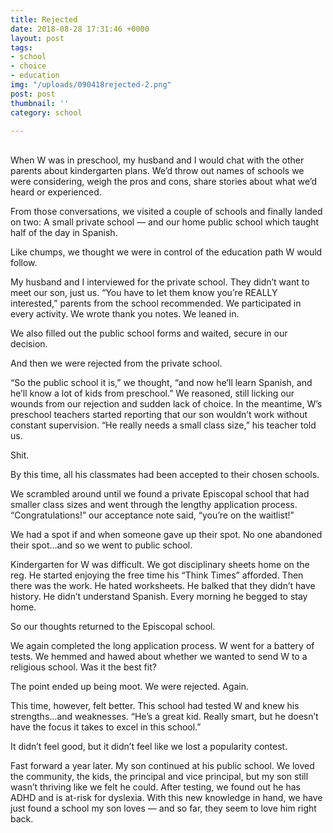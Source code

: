 ```yaml
---
title: Rejected
date: 2018-08-28 17:31:46 +0000
layout: post
tags:
- school
- choice
- education
img: "/uploads/090418rejected-2.png"
post: post
thumbnail: ''
category: school

---
```

<br>
When W was in preschool, my husband and I would chat with the other parents about kindergarten plans. We’d throw out names of schools we were considering, weigh the pros and cons, share stories about what we’d heard or experienced.

From those conversations, we visited a couple of schools and finally landed on two: A small private school — and our home public school which taught half of the day in Spanish.

Like chumps, we thought we were in control of the education path W would follow. 

My husband and I interviewed for the private school. They didn’t want to meet our son, just us. “You have to let them know you’re REALLY interested,” parents from the school recommended. We participated in every activity. We wrote thank you notes. We leaned in.

We also filled out the public school forms and waited, secure in our decision.

And then we were rejected from the private school.

“So the public school it is,” we thought, “and now he’ll learn Spanish, and he’ll know a lot of kids from preschool.” We reasoned, still licking our wounds from our rejection and sudden lack of choice. In the meantime, W’s preschool teachers started reporting that our son wouldn’t work without constant supervision. “He really needs a small class size,” his teacher told us.

Shit.

By this time, all his classmates had been accepted to their chosen schools.

We scrambled around until we found a private Episcopal school that had smaller class sizes and went through the lengthy application process. “Congratulations!” our acceptance note said, “you’re on the waitlist!”

We had a spot if and when someone gave up their spot. No one abandoned their spot…and so we went to public school.

Kindergarten for W was difficult. We got disciplinary sheets home on the reg. He started enjoying the free time his “Think Times” afforded. Then there was the work. He hated worksheets. He balked that they didn’t have history. He didn’t understand Spanish. Every morning he begged to stay home.

So our thoughts returned to the Episcopal school.

We again completed the long application process. W went for a battery of tests. We hemmed and hawed about whether we wanted to send W to a religious school. Was it the best fit? 

The point ended up being moot. We were rejected. Again.

This time, however, felt better. This school had tested W and knew his strengths…and weaknesses. “He’s a great kid. Really smart, but he doesn’t have the focus it takes to excel in this school.”

It didn’t feel good, but it didn’t feel like we lost a popularity contest.

Fast forward a year later. My son continued at his public school. We loved the community, the kids, the principal and vice principal, but my son still wasn’t thriving like we felt he could. After testing, we found out he has ADHD and is at-risk for dyslexia. With this new knowledge in hand, we have just found a school my son loves — and so far, they seem to love him right back.